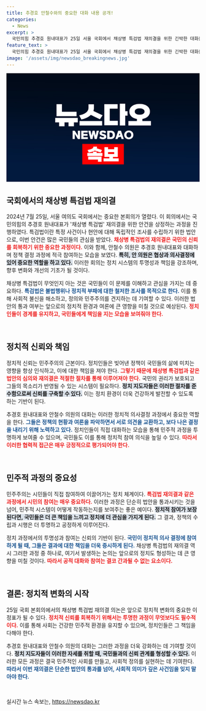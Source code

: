 ```yaml
---
title: 추경호 안철수와의 중요한 대화 내용 공개!
categories:
  - News
excerpt: >
  국민의힘 추경호 원내대표가 25일 서울 국회에서 채상병 특검법 재의결을 위한 긴박한 대화를 나눴다. 정치적 운명의 기로에 서 있는 이 순간, 그들이 나눈 대화의 속내는 무엇일까? 클릭해 들어보세요!
feature_text: >
  국민의힘 추경호 원내대표가 25일 서울 국회에서 채상병 특검법 재의결을 위한 긴박한 대화를 나눴다. 정치적 운명의 기로에 서 있는 이 순간, 그들이 나눈 대화의 속내는 무엇일까? 클릭해 들어보세요!
image: '/assets/img/newsdao_breakingnews.jpg'
---
```


<p><img src="/assets/img/newsdao_breakingnews.jpg" alt="pcversion 속보" /></p>

<h2 data-ke-size="size26">국회에서의 채상병 특검법 재의결</h2>

<p data-ke-size="size16">2024년 7월 25일, 서울 여의도 국회에서는 중요한 본회의가 열렸다. 이 회의에서는 국민의힘의 추경호 원내대표가 '채상병 특검법' 재의결을 위한 안건을 상정하는 과정을 진행하였다. 특검법이란 특정 사건이나 현안에 대해 독립적인 조사를 수립하기 위한 법안으로, 이번 안건은 많은 국민들의 관심을 받았다. <b><span style="color: #ee2323;">채상병 특검법의 재의결은 국민의 신뢰를 회복하기 위한 중요한 과정이다.</span></b> 이와 함께, 안철수 의원은 추경호 원내대표와 대화하며 정책 결정 과정에 적극 참여하는 모습을 보였다. <b><span style="background-color: #21538527;">특히, 안 의원은 협상과 의사결정에 있어 중요한 역할을 하고 있다.</span></b> 이러한 회의는 정치 시스템의 투명성과 책임을 강조하며, 향후 변화와 개선의 기초가 될 것이다.</p>

<p data-ke-size="size16">채상병 특검법이 무엇인지 아는 것은 국민들이 이 문제를 이해하고 관심을 가지는 데 중요하다. <b><span style="color: #1a5490;">특검법은 불법행위나 정치적 부패에 대한 철저한 조사를 목적으로 한다.</span></b> 이를 통해 사회적 불신을 해소하고, 정의와 민주주의를 견지하는 데 기여할 수 있다. 이러한 법안의 통과 여부는 앞으로의 정치적 환경과 여론에 큰 영향을 미칠 것으로 예상된다. <b><span style="color: #ee2323;">정치인들이 경계를 유지하고, 국민들에게 책임을 지는 모습을 보여줘야 한다.</span></b></p>

<p data-ke-size="size16">&nbsp;</p>

<h2 data-ke-size="size26">정치적 신뢰와 책임</h2>

<p data-ke-size="size16">정치적 신뢰는 민주주의의 근본이다. 정치인들은 빚어낸 정책이 국민들의 삶에 미치는 영향을 항상 인식하고, 이에 대한 책임을 져야 한다. <b><span style="color: #ee2323;">그렇기 때문에 채상병 특검법과 같은 법안의 심의와 재의결은 적절한 절차를 통해 이루어져야 한다.</span></b> 국민의 권리가 보호되고 그들의 목소리가 반영될 수 있는 시스템이 필요하다. <b><span style="background-color: #21538527;">정치 지도자들은 이러한 절차를 준수함으로써 신뢰를 구축할 수 있다.</span></b> 이는 정치 환경이 더욱 건강하게 발전할 수 있도록 하는 기반이 된다.</p>

<p data-ke-size="size16">추경호 원내대표와 안철수 의원의 대화는 이러한 정치적 의사결정 과정에서 중요한 역할을 한다. <b><span style="color: #1a5490;">그들은 정책의 현황과 여론을 파악하면서 서로 의견을 교환하고, 보다 나은 결정을 내리기 위해 노력하고 있다.</span></b> 정치인들이 직접 대화하는 모습을 통해 민주적 과정을 투명하게 보여줄 수 있으며, 국민들도 이를 통해 정치적 참여 의식을 높일 수 있다. <b><span style="color: #ee2323;">따라서 이러한 협력적 접근은 매우 긍정적으로 평가되어야 한다.</span></b></p>

<p data-ke-size="size16">&nbsp;</p>

<h2 data-ke-size="size26">민주적 과정의 중요성</h2>

<p data-ke-size="size16">민주주의는 시민들이 직접 참여하여 이끌어가는 정치 체계이다. <b><span style="color: #ee2323;">특검법 재의결과 같은 과정에서 시민의 참여는 매우 중요하다.</span></b> 이러한 과정은 단순히 법안을 통과시키는 것을 넘어, 민주적 시스템이 어떻게 작동하는지를 보여주는 좋은 예이다. <b><span style="background-color: #21538527;">정치적 참여가 보장된다면, 국민들은 더 큰 책임을 느끼고 정치에 더 관심을 가지게 된다.</span></b> 그 결과, 정책의 수립과 시행은 더 투명하고 공정하게 이루어진다.</p>

<p data-ke-size="size16">정치 과정에서의 투명성과 참여는 신뢰의 기반이 된다. <b><span style="color: #1a5490;">국민이 정치적 의사 결정에 참여하게 될 때, 그들은 결과에 대한 책임을 더욱 중시하게 된다.</span></b> 채상병 특검법의 재의결 역시 그러한 과정 중 하나로, 여기서 발생하는 논의는 앞으로의 정치도 형성하는 데 큰 영향을 미칠 것이다. <b><span style="color: #ee2323;">따라서 공적 대화와 참여는 결코 간과될 수 없는 요소이다.</span></b></p>

<p data-ke-size="size16">&nbsp;</p>

<h2 data-ke-size="size26">결론: 정치적 변화의 시작</h2>

<p data-ke-size="size16">25일 국회 본회의에서의 채상병 특검법 재의결 의논은 앞으로 정치적 변화의 중요한 이정표가 될 수 있다. <b><span style="color: #ee2323;">정치적 신뢰를 회복하기 위해서는 투명한 과정이 무엇보다도 필수적이다.</span></b> 이를 통해 사회는 건강한 민주적 환경을 유지할 수 있으며, 정치인들은 그 책임을 다해야 한다.</p>

<p data-ke-size="size16">추경호 원내대표와 안철수 의원의 대화는 그러한 과정을 더욱 강화하는 데 기여할 것이다. <b><span style="background-color: #21538527;">정치 지도자들이 이러한 자세를 취할 때, 국민들과의 신뢰 관계를 형성할 수 있다.</span></b> 이러한 모든 과정은 결국 민주적인 사회를 만들고, 사회적 정의를 실현하는 데 기여한다. <b><span style="color: #1a5490;">따라서 이번 재의결은 단순한 법안의 통과를 넘어, 사회적 의미가 깊은 사건임을 잊지 말아야 한다.</span></b></p>

<p data-ke-size="size16">&nbsp;</p>
실시간 뉴스 속보는, <a href="https://newsdao.kr" rel="dofollow">https://newsdao.kr</a>


